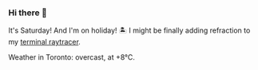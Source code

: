 ### Hi there :wave:

It's Saturday! And I'm on holiday! :desert_island: I might be finally adding refraction to my [terminal raytracer](https://github.com/bewuethr/bash-raytracer).

Weather in Toronto: overcast, at +8°C.
